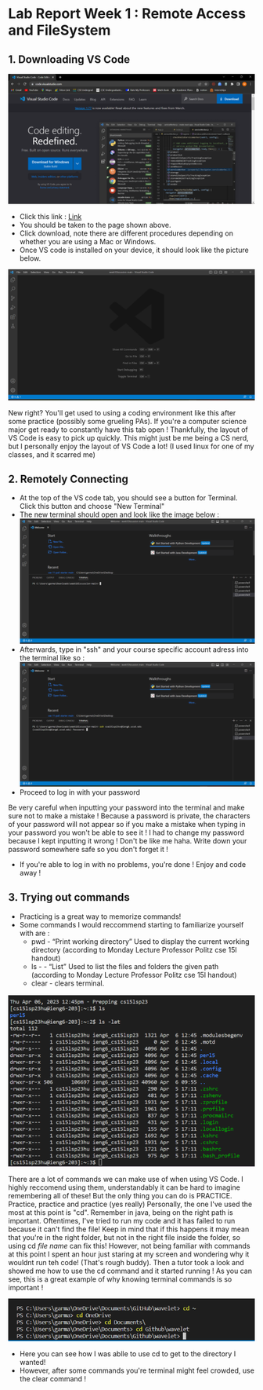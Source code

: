 # Lab Report Week 1 : Remote Access and FileSystem

## 1. Downloading VS Code

![Image](lab_report_pic2.png)

* Click this link : [Link](https://code.visualstudio.com/)
* You should be taken to the page shown above.
* Click download, note there are different procedures depending on whether you are using a Mac or Windows.
* Once VS code is installed on your device, it should look like the picture below.
 
 ![Image](lab_report_pic1.png)
 
 New right? You'll get used to using a coding environment like this after some practice (possibly some grueling PAs). If you're a computer science major get ready to constantly have this tab open ! Thankfully, the layout of VS Code is easy to pick up quickly. This might just be me being a CS nerd, but I personally enjoy the layout of VS Code a lot! (I used linux for one of my classes, and it scarred me)
 
## 2. Remotely Connecting 
 
 * At the top of the VS code tab, you should see a button for Terminal. Click this button and choose "New Terminal"
 * The new terminal should open and look like the image below : 
 ![Image](lab_report_pic3.png)
 * Afterwards, type in "ssh" and your course specific account adress into the terminal like so : 
 ![Image](lab_report_pic4.png)
 * Proceed to log in with your password

 Be very careful when inputting your password into the terminal and make sure not to make a mistake ! Because a password is private, the characters of your password will not appear so if you make a mistake when typing in your password you won't be able to see it ! I had to change my password because I kept inputting it wrong ! Don't be like me haha. Write down your password somewhere safe so you don't forget it !
 * If you're able to log in with no problems, you're done ! Enjoy and code away !

## 3. Trying out commands 
 
 * Practicing is a great way to memorize commands! 
 * Some commands I would reccommend starting to familiarize yourself with are : 
    * pwd - “Print working directory” Used to display the current working directory (according to Monday Lecture Professor Politz cse 15l handout)
    * ls - <path> - “List” Used to list the files and folders the given path (according to Monday Lecture Professor Politz cse 15l handout)
    * clear - clears terminal.
 
 ![Image](lab_report_pic5.png)

 There are a lot of commands we can make use of when using VS Code. I highly reccomend using them, understandably it can be hard to imagine remembering all of these! But the only thing you can do is PRACTICE. Practice, practice and practice (yes really) Personally, the one I've used the most at this point is "cd". Remember in java, being on the right path is important. Oftentimes, I've tried to run my code and it has failed to run because it can't find the file! Keep in mind that if this happens it may mean that you're in the right folder, but not in the right file inside the folder, so using cd *file name* can fix this! However, not being familiar with commands at this point I spent an hour just staring at my screen and wondering why it wouldnt run teh code! (That's rough buddy). Then a tutor took a look and showed me how to use the cd command and it started running ! As you can see, this is a great example of why knowing terminal commands is so important !
 
![Image](lab_report_pic6.png)
 
 * Here you can see how I was ablle to use cd to get to the directory I wanted! 
 * However, after some commands you're terminal might feel crowded, use the clear command !
 
 
  
